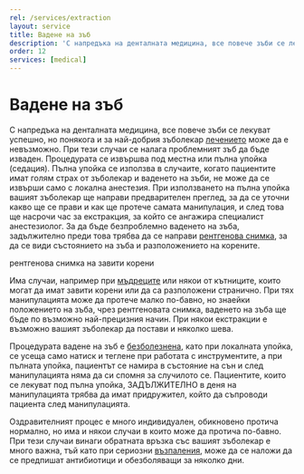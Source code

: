 ```yaml
---
rel: /services/extraction
layout: service
title: Вадене на зъб
description: 'С напредъка на денталната медицина, все повече зъби се лекуват успешно, но понякога и за най-добър зъболекар това е невъзможно. При тези случаи се налага те да бъдат извадени. Процедурата се извършва под местна или пълна упойка.'
order: 12
services: [medical]
---
```

# Вадене на зъб

С напредъка на денталната медицина, все повече зъби се лекуват успешно, но понякога и за най-добрия зъболекар [лечението](../../зъболекар/лечение-на-зъби.html "Лечение на зъби") може да е невъзможно. При тези случаи се налага проблемният зъб да бъде изваден. Процедурата се извършва под местна или пълна упойка (седация).
Пълна упойка се използва в случаите, когато пациентите имат голям страх от зъболекар и ваденето на зъби, не може да се извърши само с локална анестезия. При използването на пълна упойка вашият зъболекар ще направи предварителен преглед, за да се уточни какво ще се прави и как ще протече самата манипулация, и след това ще насрочи час за екстракция, за който се ангажира специалист анестезиолог. 
За да бъде безпроблемно ваденето на зъба, задължително преди това трябва да се направи [рентгенова снимка](../../стоматология/колко-ни-облъчват-рентгените.html "Облъчва  ли ни рентгена при снимка на зъб"), за да се види състоянието на зъба и разположението на корените. 

рентгенова снимка на завити корени

Има случаи, например при [мъдреците](../../стоматология/мъдрец.html "Трябва ли да се вадят мъдреците?") или някои от кътниците, които могат да имат завити корени или да са разположени странично. При тях манипулацията може да протече малко по-бавно, но знаейки положението на зъба, чрез рентгеновата снимка, ваденето на зъба ще бъде по възможно най-прецизния начин. При някои екстракции е възможно вашият зъболекар да постави и няколко шева.

Процедурата вадене на зъб е [безболезнена](../../стоматология/зъболекар-страх-болка.html "Безболезнено лечение в клиника Камбов"), като при локалната упойка, се усеща само натиск и теглене при работата с инструментите, а при пълната упойка, пациентът се намира в състояние на сън и след манипулацията няма да си спомня за случилото се. Пациентите, които се лекуват под пълна упойка, ЗАДЪЛЖИТЕЛНО в деня на манипулацията трябва да имат придружител, който да съпроводи пациента след манипулацията.

Оздравителният процес е много индивидуален, обикновено протича нормално, но има и някои случаи в които може да протича по-бавно. При тези случаи винаги обратната връзка със вашият зъболекар е много важна, тъй като при сериозни [възпаления](../../зъболекар/услуги/лечение-на-венци.html "Лечение на възпаления на венците"), може да се наложи да се предпишат антибиотици и обезболяващи за няколко дни.

